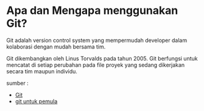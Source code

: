 # Apa dan Mengapa menggunakan Git?
Git adalah version control system yang mempermudah developer dalam kolaborasi dengan mudah bersama tim.

Git dikembangkan oleh Linus Torvalds pada tahun 2005. Git berfungsi untuk mencatat di setiap perubahan pada file proyek yang sedang dikerjakan secara tim maupun individu.

sumber :
- [Git](https://en.wikipedia.org/wiki/Git)
- [git untuk pemula](https://www.petanikode.com/git-untuk-pemula/)